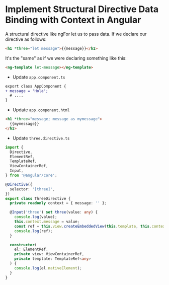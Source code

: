# Implement Structural Directive Data Binding with Context in Angular

A structural directive like ngFor let us to pass data. If we declare our directive as follows:

```html
<h1 *three="let message">{{message}}</h1>
```

It's the "same" as if we were declaring something like this:

```html
<ng-template let-message></ng-template>
```

- Update `app.component.ts`

```diff
export class AppComponent {
+ message = 'Hola';
  # ....
}
```

- Update `app.component.html`

```html
<h1 *three="message; message as mymessage">
  {{mymessage}}
</h1>
```

- Update `three.directive.ts`

```ts
import {
  Directive,
  ElementRef,
  TemplateRef,
  ViewContainerRef,
  Input,
} from '@angular/core';

@Directive({
  selector: '[three]',
})
export class ThreeDirective {
  private readonly context = { message: '' };

  @Input('three') set three(value: any) {
    console.log(value);
    this.context.message = value;
    const ref = this.view.createEmbeddedView(this.template, this.context);
    console.log(ref);
  }

  constructor(
    el: ElementRef,
    private view: ViewContainerRef,
    private template: TemplateRef<any>
  ) {
    console.log(el.nativeElement);
  }
}

```
